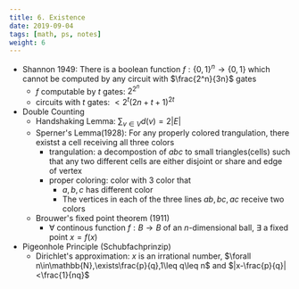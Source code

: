 ```yaml
---
title: 6. Existence
date: 2019-09-04
tags: [math, ps, notes]
weight: 6
---
```


* Shannon 1949: There is a boolean function $f:\{0,1\}^n\rightarrow\{0,1\}$ which cannot be computed by any circuit with $\frac{2^n}{3n}$ gates
  * $f$ computable by $t$ gates: $2^{2^n}$
  * circuits with $t$ gates: $<2^t(2n+t+1)^{2t}$
* Double Counting
  * Handshaking Lemma: $\sum_{v\in V}d(v)=2|E|$
  * Sperner's Lemma(1928): For any properly colored trangulation, there existst a cell receiving all three colors
    * trangulation: a decompostion of $abc$ to small triangles(cells) such that any two different cells are either disjoint or share and edge of vertex
    * proper coloring: color with 3 color that
      * $a,b,c$ has different color
      * The vertices in each of the three lines $ab,bc,ac$ receive two colors
  * Brouwer's fixed point theorem (1911)
    * $\forall$ continous function $f:B\rightarrow B$ of an $n$-dimensional ball, $\exists$ a fixed point $x=f(x)$
* Pigeonhole Principle (Schubfachprinzip)
  * Dirichlet's approximation: $x$ is an irrational number, $\forall n\in\mathbb{N},\exists\frac{p}{q},1\leq q\leq n$ and $|x-\frac{p}{q}|<\frac{1}{nq}$
